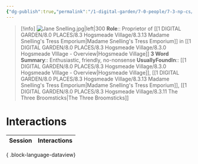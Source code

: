 ```yaml
---
{"dg-publish":true,"permalink":"/1-digital-garden/7-0-people/7-3-np-cs/jane-snelling/","tags":["#person","#hogsmeade","#hogsmeade-resident","#shopkeeper"]}
---
```


>[!info] 
>![Jane Snelling.jpg|left|300](/img/user/1%20DIGITAL%20GARDEN/7.0%20PEOPLE/7.3%20NPCs/Headshots/Jane%20Snelling.jpg)
>**Role**:: Proprietor of [[1 DIGITAL GARDEN/8.0 PLACES/8.3 Hogsmeade Village/8.3.13 Madame Snelling's Tress Emporium\|Madame Snelling's Tress Emporium]] in [[1 DIGITAL GARDEN/8.0 PLACES/8.3 Hogsmeade Village/8.3.0 Hogsmeade VIllage - Overview\|Hogsmeade Village]]
>**3 Word Summary**:: Enthusiastic, friendly, no-nonsense
>**UsuallyFoundIn**:: [[1 DIGITAL GARDEN/8.0 PLACES/8.3 Hogsmeade Village/8.3.0 Hogsmeade VIllage - Overview\|Hogsmeade Village]], [[1 DIGITAL GARDEN/8.0 PLACES/8.3 Hogsmeade Village/8.3.13 Madame Snelling's Tress Emporium\|Madame Snelling's Tress Emporium]], [[1 DIGITAL GARDEN/8.0 PLACES/8.3 Hogsmeade Village/8.3.11 The Three Broomsticks\|The Three Broomsticks]]

# Interactions

| Session | Interactions |
| ------- | ------------ |

{ .block-language-dataview}
